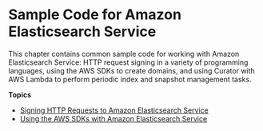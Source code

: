 # Sample Code for Amazon Elasticsearch Service<a name="es-samplecode"></a>

This chapter contains common sample code for working with Amazon Elasticsearch Service: HTTP request signing in a variety of programming languages, using the AWS SDKs to create domains, and using Curator with AWS Lambda to perform periodic index and snapshot management tasks\.

**Topics**
+ [Signing HTTP Requests to Amazon Elasticsearch Service](es-request-signing.md)
+ [Using the AWS SDKs with Amazon Elasticsearch Service](es-configuration-samples.md)